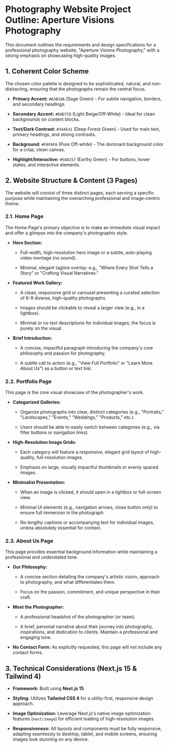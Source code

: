 # Photography Website Project Outline: Aperture Visions Photography

This document outlines the requirements and design specifications for a professional photography website, "Aperture Visions Photography," with a strong emphasis on showcasing high-quality images.

## 1. Coherent Color Scheme

The chosen color palette is designed to be sophisticated, natural, and non-distracting, ensuring that the photographs remain the central focus.

- **Primary Accent:** `#A3B18A` (Sage Green) - For subtle navigation, borders, and secondary headings.

- **Secondary Accent:** `#DAD7CD` (Light Beige/Off-White) - Ideal for clean backgrounds on content blocks.

- **Text/Dark Contrast:** `#344E41` (Deep Forest Green) - Used for main text, primary headings, and strong contrasts.

- **Background:** `#FAFAFA` (Pure Off-white) - The dominant background color for a crisp, clean canvas.

- **Highlight/Interactive:** `#588157` (Earthy Green) - For buttons, hover states, and interactive elements.

## 2. Website Structure & Content (3 Pages)

The website will consist of three distinct pages, each serving a specific purpose while maintaining the overarching professional and image-centric theme.

### 2.1. Home Page

The Home Page's primary objective is to make an immediate visual impact and offer a glimpse into the company's photographic style.

- **Hero Section:**

  - Full-width, high-resolution hero image or a subtle, auto-playing video montage (no sound).

  - Minimal, elegant tagline overlay: e.g., "Where Every Shot Tells a Story" or "Crafting Visual Narratives."

- **Featured Work Gallery:**

  - A clean, responsive grid or carousel presenting a curated selection of 6-9 diverse, high-quality photographs.

  - Images should be clickable to reveal a larger view (e.g., in a lightbox).

  - Minimal or no text descriptions for individual images; the focus is purely on the visual.

- **Brief Introduction:**

  - A concise, impactful paragraph introducing the company's core philosophy and passion for photography.

  - A subtle call to action (e.g., "View Full Portfolio" or "Learn More About Us") as a button or text link.

### 2.2. Portfolio Page

This page is the core visual showcase of the photographer's work.

- **Categorized Galleries:**

  - Organize photographs into clear, distinct categories (e.g., "Portraits," "Landscapes," "Events," "Weddings," "Products," etc.).

  - Users should be able to easily switch between categories (e.g., via filter buttons or navigation links).

- **High-Resolution Image Grids:**

  - Each category will feature a responsive, elegant grid layout of high-quality, full-resolution images.

  - Emphasis on large, visually impactful thumbnails or evenly spaced images.

- **Minimalist Presentation:**

  - When an image is clicked, it should open in a lightbox or full-screen view.

  - Minimal UI elements (e.g., navigation arrows, close button only) to ensure full immersion in the photograph.

  - No lengthy captions or accompanying text for individual images, unless absolutely essential for context.

### 2.3. About Us Page

This page provides essential background information while maintaining a professional and understated tone.

- **Our Philosophy:**

  - A concise section detailing the company's artistic vision, approach to photography, and what differentiates them.

  - Focus on the passion, commitment, and unique perspective in their craft.

- **Meet the Photographer:**

  - A professional headshot of the photographer (or team).

  - A brief, personal narrative about their journey into photography, inspirations, and dedication to clients. Maintain a professional and engaging tone.

- **No Contact Form:** As explicitly requested, this page will not include any contact forms.

## 3. Technical Considerations (Next.js 15 & Tailwind 4)

- **Framework:** Built using **Next.js 15**.

- **Styling:** Utilizes **Tailwind CSS 4** for a utility-first, responsive design approach.

- **Image Optimization:** Leverage Next.js's native image optimization features (`next/image`) for efficient loading of high-resolution images.

- **Responsiveness:** All layouts and components must be fully responsive, adapting seamlessly to desktop, tablet, and mobile screens, ensuring images look stunning on any device.

